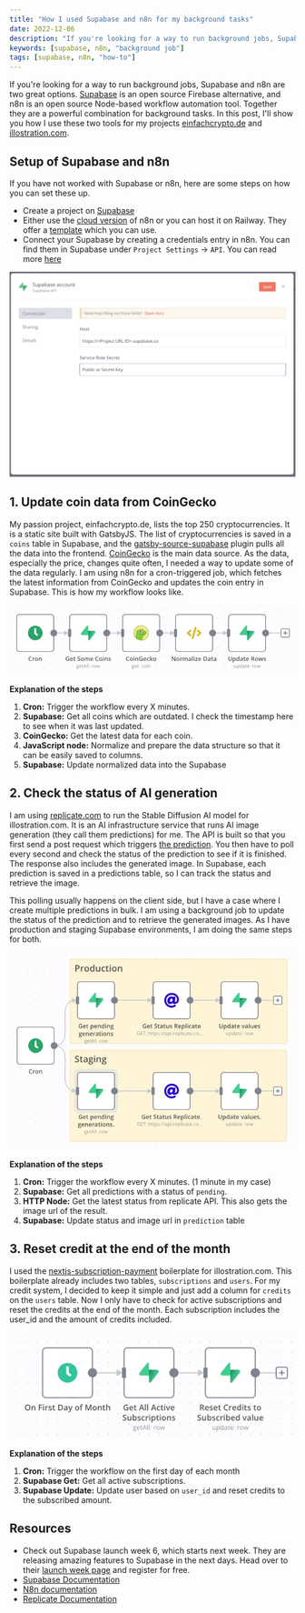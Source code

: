 ```yaml
---
title: "How I used Supabase and n8n for my background tasks"
date: 2022-12-06
description: "If you're looking for a way to run background jobs, Supabase and n8n are two great options. In this post, I'll show you how I to used these two tools for my projects einfachcrypto.de and illostration.com."
keywords: [supabase, n8n, "background job"]
tags: [supabase, n8n, "how-to"]
---
```


If you're looking for a way to run background jobs, Supabase and n8n are two great options. [Supabase](https://supabase.com/) is an open source Firebase alternative, and n8n is an open source Node-based workflow automation tool. Together they are a powerful combination for background tasks. In this post, I'll show you how I use these two tools for my projects [einfachcrypto.de] and [illostration.com].

## Setup of Supabase and n8n
If you have not worked with Supabase or n8n, here are some steps on how you can set these up.
- Create a project on [Supabase](https://supabase.com/) 
- Either use the [cloud version](https://n8n.io/cloud/) of n8n or you can host it on Railway. They offer a [template](https://railway.app/new/template/zo8wVU) which you can use.
- Connect your Supabase by creating a credentials entry in n8n. You can find them in Supabase under `Project Settings` -> `API`. You can read more [here](https://docs.n8n.io/integrations/builtin/credentials/supabase/)

![Enter Supabase credentials in N8N](./assets/2022-12-06/n8n-supabase-credentials.jpg)

## 1. Update coin data from CoinGecko
My passion project, einfachcrypto.de, lists the top 250 cryptocurrencies. It is a static site built with GatsbyJS. The list of cryptocurrencies is saved in a `coins` table in Supabase, and the [gatsby-source-supabase] plugin pulls all the data into the frontend. [CoinGecko](https://www.coingecko.com/) is the main data source. As the data, especially the price, changes quite often, I needed a way to update some of the data regularly. I am using n8n for a cron-triggered job, which fetches the latest information from CoinGecko and updates the coin entry in Supabase. This is how my workflow looks like.

![Update cryptocurrency data workflow](./assets/2022-12-06/coingecko-workflow.jpg)

**Explanation of the steps**
1. **Cron:** Trigger the workflow every X minutes.
2. **Supabase:** Get all coins which are outdated. I check the timestamp here to see when it was last updated.
3. **CoinGecko:** Get the latest data for each coin.
4. **JavaScript node:** Normalize and prepare the data structure so that it can be easily saved to columns.
5. **Supabase:** Update normalized data into the Supabase

## 2. Check the status of AI generation
I am using [replicate.com] to run the Stable Diffusion AI model for illostration.com. It is an AI infrastructure service that runs AI image generation (they call them predictions) for me. The API is built so that you first send a post request which triggers [the prediction]. You then have to poll every second and check the status of the prediction to see if it is finished. The response also includes the generated image. In Supabase, each prediction is saved in a predictions table, so I can track the status and retrieve the image.

This polling usually happens on the client side, but I have a case where I create multiple predictions in bulk. I am using a background job to update the status of the prediction and to retrieve the generated images. As I have production and staging Supabase environments, I am doing the same steps for both.

![Get prediction status workflow](./assets/2022-12-06/get-prediction-status.jpg)

**Explanation of the steps**
1. **Cron:** Trigger the workflow every X minutes. (1 minute in my case)
2. **Supabase:** Get all predictions with a status of `pending`.
3. **HTTP Node:** Get the latest status from replicate API. This also gets the image url of the result.
4. **Supabase:** Update status and image url in `prediction` table

## 3. Reset credit at the end of the month
I used the [nextjs-subscription-payment](https://github.com/vercel/nextjs-subscription-payments) boilerplate for illostration.com. This boilerplate already includes two tables, `subscriptions` and `users`. For my credit system, I decided to keep it simple and just add a column for `credits` on the `users` table. Now I only have to check for active subscriptions and reset the credits at the end of the month. Each subscription includes the user_id and the amount of credits included.

![Reset credits workflow](./assets/2022-12-06/reset-credits.jpg)

**Explanation of the steps**
1. **Cron:** Trigger the workflow on the first day of each month
2. **Supabase Get:** Get all active subscriptions.
3. **Supabase Update:** Update user based on `user_id` and reset credits to the subscribed amount.

## Resources
- Check out Supabase launch week 6, which starts next week. They are releasing amazing features to Supabase in the next days. Head over to their [launch week page] and register for free.
- [Supabase Documentation](https://supabase.com/docs/reference)
- [N8n documentation](https://docs.n8n.io/)
- [Replicate Documentation](https://replicate.com/docs)

[launch week page]: https://supabase.com/launch-week
[illostration.com]: https://www.illostration.com/
[replicate.com]: https://replicate.com/
[einfachcrypto.de]: https://einfachcrypto.de/
[gatsby-source-supabase]: https://www.gatsbyjs.com/plugins/gatsby-source-supabase/
[the prediction]: https://replicate.com/docs/how-does-replicate-work#how-to-run-models-with-the-api